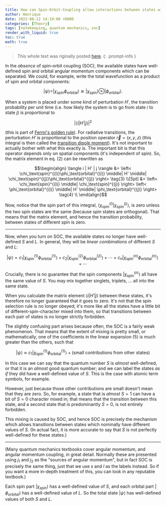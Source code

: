 ```yaml
---
title: How can Spin-Orbit-Coupling allow interactions between states with different multiplicities?
author: Henrique
date: 2022-08-12 14:10:00 +0800
categories: [Theory]
tags: [notekeeping, quantum mechanics, soc]
render_with_liquid: true
toc: true
math: true
---
```


> This whole text was riginally posted [here](https://chemistry.stackexchange.com/questions/159555/how-can-spin-orbit-coupling-allow-interactions-between-states-with-different-mul).
{: .prompt-info }

In the *absence* of spin–orbit coupling (SOC), the available states have well-defined spin and orbital angular momentum components which can be separated. We could, for example, write the total wavefunction as a product of spin and orbital components:

$$|\psi\rangle = |\chi_{\text{spin}}\phi_{\text{orbital}}\rangle \cong |\chi_{\text{spin}}\rangle \otimes |\phi_{\text{orbital}}\rangle. \tag{1}$$

When a system is placed under some kind of perturbation $H'$, the transition probability per unit time (i.e. how likely the system is to go from state $i$ to state $j$) is proportional to

$$| \langle i | H' | j \rangle |^2  \tag{2}$$

(this is part of [Fermi's golden rule](https://en.wikipedia.org/wiki/Fermi%27s_golden_rule)). For radiative transitions, the perturbation $H'$ is proportional to the position operator $\vec{r} = (x, y, z)$ (this integral is then called the [transition dipole moment](https://en.wikipedia.org/wiki/Transition_dipole_moment)). It's not important to actually bother with what this exactly is. The important bit is that this operator depends only on spatial components (it's independent of spin). So, the matrix element in eq. $(2)$ can be rewritten as

$$\begin{align}
\langle i | H' | j \rangle &= \left< \chi_\text{spin}^{(i)}\phi_\text{orbital}^{(i)} \middle| H' \middle| \chi_\text{spin}^{(j)}\phi_\text{orbital}^{(j)} \right> \tag{3} \\[5pt]
&= \left< \chi_\text{spin}^{(i)} \middle| \chi_\text{spin}^{(j)} \right> \left< \phi_\text{orbital}^{(i)} \middle| H' \middle| \phi_\text{orbital}^{(j)} \right> \tag{4} \\
\end{align}$$

Now, notice that the spin part of this integral, $\langle \chi_\text{spin}^{(i)} | \chi_\text{spin}^{(j)} \rangle$, is zero unless the two spin states are the same (because spin states are orthogonal). That means that the matrix element, and hence the transition probability, between states of different spin is zero.

-------

Now, when you turn on SOC, the available states no longer have well-defined $S$ and $L$. In general, they will be *linear combinations* of different $S$ and $L$:

$$|\psi\rangle = c_1\left|\chi_{\text{spin}}^{(1)}\phi_{\text{orbital}}^{(1)}\right> + c_2\left|\chi_{\text{spin}}^{(2)}\phi_{\text{orbital}}^{(2)}\right> +  ​\cdots + c_n\left|\chi_{\text{spin}}^{(n)}\phi_{\text{orbital}}^{(n)}\right> + \cdots \tag{5}$$

Crucially, there is no guarantee that the spin components $|\chi_{\text{spin}}^{(n)}\rangle$ all have the same value of $S$. You may mix together singlets, triplets, ... all into the same state.

When you calculate the matrix element $\langle i | H' | j \rangle$ between these states, it's therefore no longer guaranteed that it goes to zero. It's not that the spin selection rule is no longer obeyed; it's more like all the states have a little bit of different-spin-character mixed into them, so that transitions between each pair of states is no longer strictly forbidden.

The slightly confusing part arises because often, the SOC is a fairly weak phenomenon. That means that the extent of mixing is pretty small, or mathematically, one of the coefficients in the linear expansion $(5)$ is much greater than the others, such that

$$|\psi\rangle \approx c_1\left|\chi_{\text{spin}}^{(1)}\phi_{\text{orbital}}^{(1)}\right> + \text{(small contributions from other states)} \tag{6}$$

In this case we can say that the quantum number $S$ is *almost* well-defined, or that it is an *almost* good quantum number; and we can label the states *as if* they did have a well-defined value of $S$. This is the case with atomic term symbols, for example.

However, just because those other contributions are small doesn't mean that they are zero. So, for example, a state that is *almost* $S = 1$ can have a bit of $S = 0$ character mixed in; that means that the transition between this state, and a second state that is predominantly $S = 0$, is not entirely forbidden.

This mixing is caused by SOC, and hence SOC is precisely the mechanism which allows transitions between states which nominally have different values of $S$. (In actual fact, it is more accurate to say that $S$ is not perfectly well-defined for these states.)

-----

(Many quantum mechanics textbooks cover angular momentum, and angular momentum coupling, in great detail. Normally these are presented using $j_1$ and $j_2$ as the "sources of angular momentum", but in fact SOC is precisely the same thing, just that we use $s$ and $l$ as the labels instead. So if you want a more in-depth treatment of this, you can look in any reputable textbook.)

Each spin part $\left | \chi_{spin} \right >$ has a well-defined value of $S$, and each orbital part $\left | \phi_{orbital} \right >$ has a well-defined value of $L$. So the total state $\left | \psi \right >$ has well-defined values of both $S$ and $L$.